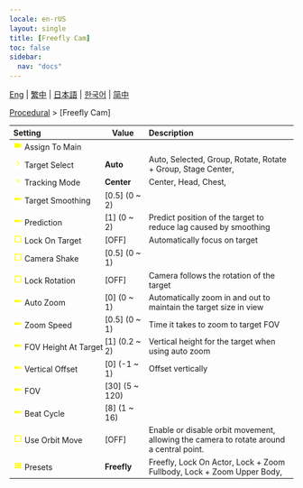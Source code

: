 ```yaml
---
locale: en-rUS
layout: single
title: [Freefly Cam]
toc: false
sidebar:
  nav: "docs"
---
```

[Eng](/dancexr/menu/2025.4/motion/freefly_cam) | [繁中](/tw/dancexr/menu/2025.4/motion/freefly_cam) | [日本語](/jp/dancexr/menu/2025.4/motion/freefly_cam) | [한국어](/kr/dancexr/menu/2025.4/motion/freefly_cam) | [简中](/zh/dancexr/menu/2025.4/motion/freefly_cam)

[Procedural](../menu#Procedural) > [Freefly Cam]



| Setting | Value | Description |
| :--- | --- | :--- |
|<nobr>![videocam icon](/images/icon/ic_videocam.png) Assign To Main</nobr>|| 
|<nobr>![chevron icon](/images/icon/ic_chevron.png) Target Select</nobr>| **Auto** | Auto, Selected, Group, Rotate, Rotate + Group, Stage Center,  |
|<nobr>![chevron icon](/images/icon/ic_chevron.png) Tracking Mode</nobr>| **Center** | Center, Head, Chest,  |
|<nobr>![slider icon](/images/icon/ic_slider.png) Target Smoothing</nobr>| [0.5] (0 ~ 2) | 
|<nobr>![slider icon](/images/icon/ic_slider.png) Prediction</nobr>| [1] (0 ~ 2) | Predict position of the target to reduce lag caused by smoothing
|<nobr>![check_off icon](/images/icon/ic_check_off.png) Lock On Target</nobr>| [OFF] | Automatically focus on target
|<nobr>![check_off icon](/images/icon/ic_check_off.png) Camera Shake</nobr>| [0.5] (0 ~ 1) | 
|<nobr>![check_off icon](/images/icon/ic_check_off.png) Lock Rotation</nobr>| [OFF] | Camera follows the rotation of the target
|<nobr>![slider icon](/images/icon/ic_slider.png) Auto Zoom</nobr>| [0] (0 ~ 1) | Automatically zoom in and out to maintain the target size in view
|<nobr>![slider icon](/images/icon/ic_slider.png) Zoom Speed</nobr>| [0.5] (0 ~ 1) | Time it takes to zoom to target FOV
|<nobr>![slider icon](/images/icon/ic_slider.png) FOV Height At Target</nobr>| [1] (0.2 ~ 2) | Vertical height for the target when using auto zoom
|<nobr>![slider icon](/images/icon/ic_slider.png) Vertical Offset</nobr>| [0] (-1 ~ 1) | Offset vertically
|<nobr>![slider icon](/images/icon/ic_slider.png) FOV</nobr>| [30] (5 ~ 120) | 
|<nobr>![slider icon](/images/icon/ic_slider.png) Beat Cycle</nobr>| [8] (1 ~ 16) | 
|<nobr>![check_off icon](/images/icon/ic_check_off.png) Use Orbit Move</nobr>| [OFF] | Enable or disable orbit movement, allowing the camera to rotate around a central point.
|<nobr>![list icon](/images/icon/ic_list.png) Presets</nobr>| **Freefly** | Freefly, Lock On Actor, Lock + Zoom Fullbody, Lock + Zoom Upper Body,  |
